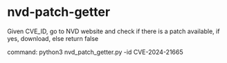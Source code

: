 # nvd-patch-getter
Given CVE_ID, go to NVD website and check if there is a patch available, if yes, download, else return false

command: python3 nvd_patch_getter.py -id CVE-2024-21665
